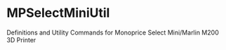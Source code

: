 # MPSelectMiniUtil
Definitions and Utility Commands for Monoprice Select Mini/Marlin M200 3D Printer
